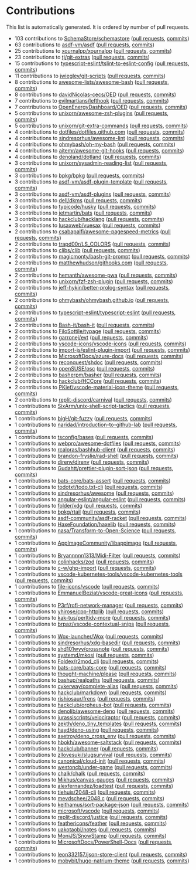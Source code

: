 # Contributions

This list is automatically generated. It is ordered by number of pull requests.

- 103 contributions to [SchemaStore/schemastore](https://github.com/SchemaStore/schemastore) ([pull requests](https://github.com/SchemaStore/schemastore/pulls?q=author%3Ahyperupcall+is%3Apr+is%3Amerged+sort%3Aupdated-desc), [commits](https://github.com/SchemaStore/schemastore/commits?author=hyperupcall))
- 63 contributions to [asdf-vm/asdf](https://github.com/asdf-vm/asdf) ([pull requests](https://github.com/asdf-vm/asdf/pulls?q=author%3Ahyperupcall+is%3Apr+is%3Amerged+sort%3Aupdated-desc), [commits](https://github.com/asdf-vm/asdf/commits?author=hyperupcall))
- 25 contributions to [xournalpp/xournalpp](https://github.com/xournalpp/xournalpp) ([pull requests](https://github.com/xournalpp/xournalpp/pulls?q=author%3Ahyperupcall+is%3Apr+is%3Amerged+sort%3Aupdated-desc), [commits](https://github.com/xournalpp/xournalpp/commits?author=hyperupcall))
- 23 contributions to [tj/git-extras](https://github.com/tj/git-extras) ([pull requests](https://github.com/tj/git-extras/pulls?q=author%3Ahyperupcall+is%3Apr+is%3Amerged+sort%3Aupdated-desc), [commits](https://github.com/tj/git-extras/commits?author=hyperupcall))
- 15 contributions to [typescript-eslint/tslint-to-eslint-config](https://github.com/typescript-eslint/tslint-to-eslint-config) ([pull requests](https://github.com/typescript-eslint/tslint-to-eslint-config/pulls?q=author%3Ahyperupcall+is%3Apr+is%3Amerged+sort%3Aupdated-desc), [commits](https://github.com/typescript-eslint/tslint-to-eslint-config/commits?author=hyperupcall))
- 11 contributions to [jwiegley/git-scripts](https://github.com/jwiegley/git-scripts) ([pull requests](https://github.com/jwiegley/git-scripts/pulls?q=author%3Ahyperupcall+is%3Apr+is%3Amerged+sort%3Aupdated-desc), [commits](https://github.com/jwiegley/git-scripts/commits?author=hyperupcall))
- 8 contributions to [awesome-lists/awesome-bash](https://github.com/awesome-lists/awesome-bash) ([pull requests](https://github.com/awesome-lists/awesome-bash/pulls?q=author%3Ahyperupcall+is%3Apr+is%3Amerged+sort%3Aupdated-desc), [commits](https://github.com/awesome-lists/awesome-bash/commits?author=hyperupcall))
- 8 contributions to [davidNicolas-cecs/OED](https://github.com/davidNicolas-cecs/OED) ([pull requests](https://github.com/davidNicolas-cecs/OED/pulls?q=author%3Ahyperupcall+is%3Apr+is%3Amerged+sort%3Aupdated-desc), [commits](https://github.com/davidNicolas-cecs/OED/commits?author=hyperupcall))
- 7 contributions to [evilmartians/lefthook](https://github.com/evilmartians/lefthook) ([pull requests](https://github.com/evilmartians/lefthook/pulls?q=author%3Ahyperupcall+is%3Apr+is%3Amerged+sort%3Aupdated-desc), [commits](https://github.com/evilmartians/lefthook/commits?author=hyperupcall))
- 7 contributions to [OpenEnergyDashboard/OED](https://github.com/OpenEnergyDashboard/OED) ([pull requests](https://github.com/OpenEnergyDashboard/OED/pulls?q=author%3Ahyperupcall+is%3Apr+is%3Amerged+sort%3Aupdated-desc), [commits](https://github.com/OpenEnergyDashboard/OED/commits?author=hyperupcall))
- 5 contributions to [unixorn/awesome-zsh-plugins](https://github.com/unixorn/awesome-zsh-plugins) ([pull requests](https://github.com/unixorn/awesome-zsh-plugins/pulls?q=author%3Ahyperupcall+is%3Apr+is%3Amerged+sort%3Aupdated-desc), [commits](https://github.com/unixorn/awesome-zsh-plugins/commits?author=hyperupcall))
- 5 contributions to [unixorn/git-extra-commands](https://github.com/unixorn/git-extra-commands) ([pull requests](https://github.com/unixorn/git-extra-commands/pulls?q=author%3Ahyperupcall+is%3Apr+is%3Amerged+sort%3Aupdated-desc), [commits](https://github.com/unixorn/git-extra-commands/commits?author=hyperupcall))
- 4 contributions to [dotfiles/dotfiles.github.com](https://github.com/dotfiles/dotfiles.github.com) ([pull requests](https://github.com/dotfiles/dotfiles.github.com/pulls?q=author%3Ahyperupcall+is%3Apr+is%3Amerged+sort%3Aupdated-desc), [commits](https://github.com/dotfiles/dotfiles.github.com/commits?author=hyperupcall))
- 4 contributions to [sindresorhus/awesome-lint](https://github.com/sindresorhus/awesome-lint) ([pull requests](https://github.com/sindresorhus/awesome-lint/pulls?q=author%3Ahyperupcall+is%3Apr+is%3Amerged+sort%3Aupdated-desc), [commits](https://github.com/sindresorhus/awesome-lint/commits?author=hyperupcall))
- 4 contributions to [ohmybash/oh-my-bash](https://github.com/ohmybash/oh-my-bash) ([pull requests](https://github.com/ohmybash/oh-my-bash/pulls?q=author%3Ahyperupcall+is%3Apr+is%3Amerged+sort%3Aupdated-desc), [commits](https://github.com/ohmybash/oh-my-bash/commits?author=hyperupcall))
- 4 contributions to [aitemr/awesome-git-hooks](https://github.com/aitemr/awesome-git-hooks) ([pull requests](https://github.com/aitemr/awesome-git-hooks/pulls?q=author%3Ahyperupcall+is%3Apr+is%3Amerged+sort%3Aupdated-desc), [commits](https://github.com/aitemr/awesome-git-hooks/commits?author=hyperupcall))
- 4 contributions to [denoland/dotland](https://github.com/denoland/dotland) ([pull requests](https://github.com/denoland/dotland/pulls?q=author%3Ahyperupcall+is%3Apr+is%3Amerged+sort%3Aupdated-desc), [commits](https://github.com/denoland/dotland/commits?author=hyperupcall))
- 3 contributions to [unixorn/sysadmin-reading-list](https://github.com/unixorn/sysadmin-reading-list) ([pull requests](https://github.com/unixorn/sysadmin-reading-list/pulls?q=author%3Ahyperupcall+is%3Apr+is%3Amerged+sort%3Aupdated-desc), [commits](https://github.com/unixorn/sysadmin-reading-list/commits?author=hyperupcall))
- 3 contributions to [bpkg/bpkg](https://github.com/bpkg/bpkg) ([pull requests](https://github.com/bpkg/bpkg/pulls?q=author%3Ahyperupcall+is%3Apr+is%3Amerged+sort%3Aupdated-desc), [commits](https://github.com/bpkg/bpkg/commits?author=hyperupcall))
- 3 contributions to [asdf-vm/asdf-plugin-template](https://github.com/asdf-vm/asdf-plugin-template) ([pull requests](https://github.com/asdf-vm/asdf-plugin-template/pulls?q=author%3Ahyperupcall+is%3Apr+is%3Amerged+sort%3Aupdated-desc), [commits](https://github.com/asdf-vm/asdf-plugin-template/commits?author=hyperupcall))
- 3 contributions to [asdf-vm/asdf-plugins](https://github.com/asdf-vm/asdf-plugins) ([pull requests](https://github.com/asdf-vm/asdf-plugins/pulls?q=author%3Ahyperupcall+is%3Apr+is%3Amerged+sort%3Aupdated-desc), [commits](https://github.com/asdf-vm/asdf-plugins/commits?author=hyperupcall))
- 3 contributions to [dell/dkms](https://github.com/dell/dkms) ([pull requests](https://github.com/dell/dkms/pulls?q=author%3Ahyperupcall+is%3Apr+is%3Amerged+sort%3Aupdated-desc), [commits](https://github.com/dell/dkms/commits?author=hyperupcall))
- 3 contributions to [typicode/husky](https://github.com/typicode/husky) ([pull requests](https://github.com/typicode/husky/pulls?q=author%3Ahyperupcall+is%3Apr+is%3Amerged+sort%3Aupdated-desc), [commits](https://github.com/typicode/husky/commits?author=hyperupcall))
- 3 contributions to [jetmartin/bats](https://github.com/jetmartin/bats) ([pull requests](https://github.com/jetmartin/bats/pulls?q=author%3Ahyperupcall+is%3Apr+is%3Amerged+sort%3Aupdated-desc), [commits](https://github.com/jetmartin/bats/commits?author=hyperupcall))
- 3 contributions to [hackclub/hacklang](https://github.com/hackclub/hacklang) ([pull requests](https://github.com/hackclub/hacklang/pulls?q=author%3Ahyperupcall+is%3Apr+is%3Amerged+sort%3Aupdated-desc), [commits](https://github.com/hackclub/hacklang/commits?author=hyperupcall))
- 3 contributions to [lusaxweb/vuesax](https://github.com/lusaxweb/vuesax) ([pull requests](https://github.com/lusaxweb/vuesax/pulls?q=author%3Ahyperupcall+is%3Apr+is%3Amerged+sort%3Aupdated-desc), [commits](https://github.com/lusaxweb/vuesax/commits?author=hyperupcall))
- 2 contributions to [csabapalfi/awesome-pagespeed-metrics](https://github.com/csabapalfi/awesome-pagespeed-metrics) ([pull requests](https://github.com/csabapalfi/awesome-pagespeed-metrics/pulls?q=author%3Ahyperupcall+is%3Apr+is%3Amerged+sort%3Aupdated-desc), [commits](https://github.com/csabapalfi/awesome-pagespeed-metrics/commits?author=hyperupcall))
- 2 contributions to [trapd00r/LS_COLORS](https://github.com/trapd00r/LS_COLORS) ([pull requests](https://github.com/trapd00r/LS_COLORS/pulls?q=author%3Ahyperupcall+is%3Apr+is%3Amerged+sort%3Aupdated-desc), [commits](https://github.com/trapd00r/LS_COLORS/commits?author=hyperupcall))
- 2 contributions to [clibs/clib](https://github.com/clibs/clib) ([pull requests](https://github.com/clibs/clib/pulls?q=author%3Ahyperupcall+is%3Apr+is%3Amerged+sort%3Aupdated-desc), [commits](https://github.com/clibs/clib/commits?author=hyperupcall))
- 2 contributions to [magicmonty/bash-git-prompt](https://github.com/magicmonty/bash-git-prompt) ([pull requests](https://github.com/magicmonty/bash-git-prompt/pulls?q=author%3Ahyperupcall+is%3Apr+is%3Amerged+sort%3Aupdated-desc), [commits](https://github.com/magicmonty/bash-git-prompt/commits?author=hyperupcall))
- 2 contributions to [matthewhudson/githooks.com](https://github.com/matthewhudson/githooks.com) ([pull requests](https://github.com/matthewhudson/githooks.com/pulls?q=author%3Ahyperupcall+is%3Apr+is%3Amerged+sort%3Aupdated-desc), [commits](https://github.com/matthewhudson/githooks.com/commits?author=hyperupcall))
- 2 contributions to [hemanth/awesome-pwa](https://github.com/hemanth/awesome-pwa) ([pull requests](https://github.com/hemanth/awesome-pwa/pulls?q=author%3Ahyperupcall+is%3Apr+is%3Amerged+sort%3Aupdated-desc), [commits](https://github.com/hemanth/awesome-pwa/commits?author=hyperupcall))
- 2 contributions to [unixorn/fzf-zsh-plugin](https://github.com/unixorn/fzf-zsh-plugin) ([pull requests](https://github.com/unixorn/fzf-zsh-plugin/pulls?q=author%3Ahyperupcall+is%3Apr+is%3Amerged+sort%3Aupdated-desc), [commits](https://github.com/unixorn/fzf-zsh-plugin/commits?author=hyperupcall))
- 2 contributions to [jeff-hykin/better-prolog-syntax](https://github.com/jeff-hykin/better-prolog-syntax) ([pull requests](https://github.com/jeff-hykin/better-prolog-syntax/pulls?q=author%3Ahyperupcall+is%3Apr+is%3Amerged+sort%3Aupdated-desc), [commits](https://github.com/jeff-hykin/better-prolog-syntax/commits?author=hyperupcall))
- 2 contributions to [ohmybash/ohmybash.github.io](https://github.com/ohmybash/ohmybash.github.io) ([pull requests](https://github.com/ohmybash/ohmybash.github.io/pulls?q=author%3Ahyperupcall+is%3Apr+is%3Amerged+sort%3Aupdated-desc), [commits](https://github.com/ohmybash/ohmybash.github.io/commits?author=hyperupcall))
- 2 contributions to [typescript-eslint/typescript-eslint](https://github.com/typescript-eslint/typescript-eslint) ([pull requests](https://github.com/typescript-eslint/typescript-eslint/pulls?q=author%3Ahyperupcall+is%3Apr+is%3Amerged+sort%3Aupdated-desc), [commits](https://github.com/typescript-eslint/typescript-eslint/commits?author=hyperupcall))
- 2 contributions to [Bash-it/bash-it](https://github.com/Bash-it/bash-it) ([pull requests](https://github.com/Bash-it/bash-it/pulls?q=author%3Ahyperupcall+is%3Apr+is%3Amerged+sort%3Aupdated-desc), [commits](https://github.com/Bash-it/bash-it/commits?author=hyperupcall))
- 2 contributions to [FiloSottile/typage](https://github.com/FiloSottile/typage) ([pull requests](https://github.com/FiloSottile/typage/pulls?q=author%3Ahyperupcall+is%3Apr+is%3Amerged+sort%3Aupdated-desc), [commits](https://github.com/FiloSottile/typage/commits?author=hyperupcall))
- 2 contributions to [garronej/evt](https://github.com/garronej/evt) ([pull requests](https://github.com/garronej/evt/pulls?q=author%3Ahyperupcall+is%3Apr+is%3Amerged+sort%3Aupdated-desc), [commits](https://github.com/garronej/evt/commits?author=hyperupcall))
- 2 contributions to [vscode-icons/vscode-icons](https://github.com/vscode-icons/vscode-icons) ([pull requests](https://github.com/vscode-icons/vscode-icons/pulls?q=author%3Ahyperupcall+is%3Apr+is%3Amerged+sort%3Aupdated-desc), [commits](https://github.com/vscode-icons/vscode-icons/commits?author=hyperupcall))
- 2 contributions to [import-js/eslint-plugin-import](https://github.com/import-js/eslint-plugin-import) ([pull requests](https://github.com/import-js/eslint-plugin-import/pulls?q=author%3Ahyperupcall+is%3Apr+is%3Amerged+sort%3Aupdated-desc), [commits](https://github.com/import-js/eslint-plugin-import/commits?author=hyperupcall))
- 2 contributions to [MicrosoftDocs/azure-docs](https://github.com/MicrosoftDocs/azure-docs) ([pull requests](https://github.com/MicrosoftDocs/azure-docs/pulls?q=author%3Ahyperupcall+is%3Apr+is%3Amerged+sort%3Aupdated-desc), [commits](https://github.com/MicrosoftDocs/azure-docs/commits?author=hyperupcall))
- 2 contributions to [reconquest/shdoc](https://github.com/reconquest/shdoc) ([pull requests](https://github.com/reconquest/shdoc/pulls?q=author%3Ahyperupcall+is%3Apr+is%3Amerged+sort%3Aupdated-desc), [commits](https://github.com/reconquest/shdoc/commits?author=hyperupcall))
- 2 contributions to [openSUSE/osc](https://github.com/openSUSE/osc) ([pull requests](https://github.com/openSUSE/osc/pulls?q=author%3Ahyperupcall+is%3Apr+is%3Amerged+sort%3Aupdated-desc), [commits](https://github.com/openSUSE/osc/commits?author=hyperupcall))
- 2 contributions to [basherpm/basher](https://github.com/basherpm/basher) ([pull requests](https://github.com/basherpm/basher/pulls?q=author%3Ahyperupcall+is%3Apr+is%3Amerged+sort%3Aupdated-desc), [commits](https://github.com/basherpm/basher/commits?author=hyperupcall))
- 2 contributions to [hackclub/HCCore](https://github.com/hackclub/HCCore) ([pull requests](https://github.com/hackclub/HCCore/pulls?q=author%3Ahyperupcall+is%3Apr+is%3Amerged+sort%3Aupdated-desc), [commits](https://github.com/hackclub/HCCore/commits?author=hyperupcall))
- 2 contributions to [PKief/vscode-material-icon-theme](https://github.com/PKief/vscode-material-icon-theme) ([pull requests](https://github.com/PKief/vscode-material-icon-theme/pulls?q=author%3Ahyperupcall+is%3Apr+is%3Amerged+sort%3Aupdated-desc), [commits](https://github.com/PKief/vscode-material-icon-theme/commits?author=hyperupcall))
- 2 contributions to [replit-discord/carnival](https://github.com/replit-discord/carnival) ([pull requests](https://github.com/replit-discord/carnival/pulls?q=author%3Ahyperupcall+is%3Apr+is%3Amerged+sort%3Aupdated-desc), [commits](https://github.com/replit-discord/carnival/commits?author=hyperupcall))
- 1 contributions to [SixArm/unix-shell-script-tactics](https://github.com/SixArm/unix-shell-script-tactics) ([pull requests](https://github.com/SixArm/unix-shell-script-tactics/pulls?q=author%3Ahyperupcall+is%3Apr+is%3Amerged+sort%3Aupdated-desc), [commits](https://github.com/SixArm/unix-shell-script-tactics/commits?author=hyperupcall))
- 1 contributions to [bigH/git-fuzzy](https://github.com/bigH/git-fuzzy) ([pull requests](https://github.com/bigH/git-fuzzy/pulls?q=author%3Ahyperupcall+is%3Apr+is%3Amerged+sort%3Aupdated-desc), [commits](https://github.com/bigH/git-fuzzy/commits?author=hyperupcall))
- 1 contributions to [naridad/introduction-to-github-lab](https://github.com/naridad/introduction-to-github-lab) ([pull requests](https://github.com/naridad/introduction-to-github-lab/pulls?q=author%3Ahyperupcall+is%3Apr+is%3Amerged+sort%3Aupdated-desc), [commits](https://github.com/naridad/introduction-to-github-lab/commits?author=hyperupcall))
- 1 contributions to [tsconfig/bases](https://github.com/tsconfig/bases) ([pull requests](https://github.com/tsconfig/bases/pulls?q=author%3Ahyperupcall+is%3Apr+is%3Amerged+sort%3Aupdated-desc), [commits](https://github.com/tsconfig/bases/commits?author=hyperupcall))
- 1 contributions to [webpro/awesome-dotfiles](https://github.com/webpro/awesome-dotfiles) ([pull requests](https://github.com/webpro/awesome-dotfiles/pulls?q=author%3Ahyperupcall+is%3Apr+is%3Amerged+sort%3Aupdated-desc), [commits](https://github.com/webpro/awesome-dotfiles/commits?author=hyperupcall))
- 1 contributions to [rcaloras/bashhub-client](https://github.com/rcaloras/bashhub-client) ([pull requests](https://github.com/rcaloras/bashhub-client/pulls?q=author%3Ahyperupcall+is%3Apr+is%3Amerged+sort%3Aupdated-desc), [commits](https://github.com/rcaloras/bashhub-client/commits?author=hyperupcall))
- 1 contributions to [brandon-fryslie/rad-shell](https://github.com/brandon-fryslie/rad-shell) ([pull requests](https://github.com/brandon-fryslie/rad-shell/pulls?q=author%3Ahyperupcall+is%3Apr+is%3Amerged+sort%3Aupdated-desc), [commits](https://github.com/brandon-fryslie/rad-shell/commits?author=hyperupcall))
- 1 contributions to [direnv/direnv](https://github.com/direnv/direnv) ([pull requests](https://github.com/direnv/direnv/pulls?q=author%3Ahyperupcall+is%3Apr+is%3Amerged+sort%3Aupdated-desc), [commits](https://github.com/direnv/direnv/commits?author=hyperupcall))
- 1 contributions to [Gudahtt/prettier-plugin-sort-json](https://github.com/Gudahtt/prettier-plugin-sort-json) ([pull requests](https://github.com/Gudahtt/prettier-plugin-sort-json/pulls?q=author%3Ahyperupcall+is%3Apr+is%3Amerged+sort%3Aupdated-desc), [commits](https://github.com/Gudahtt/prettier-plugin-sort-json/commits?author=hyperupcall))
- 1 contributions to [bats-core/bats-assert](https://github.com/bats-core/bats-assert) ([pull requests](https://github.com/bats-core/bats-assert/pulls?q=author%3Ahyperupcall+is%3Apr+is%3Amerged+sort%3Aupdated-desc), [commits](https://github.com/bats-core/bats-assert/commits?author=hyperupcall))
- 1 contributions to [todotxt/todo.txt-cli](https://github.com/todotxt/todo.txt-cli) ([pull requests](https://github.com/todotxt/todo.txt-cli/pulls?q=author%3Ahyperupcall+is%3Apr+is%3Amerged+sort%3Aupdated-desc), [commits](https://github.com/todotxt/todo.txt-cli/commits?author=hyperupcall))
- 1 contributions to [sindresorhus/awesome](https://github.com/sindresorhus/awesome) ([pull requests](https://github.com/sindresorhus/awesome/pulls?q=author%3Ahyperupcall+is%3Apr+is%3Amerged+sort%3Aupdated-desc), [commits](https://github.com/sindresorhus/awesome/commits?author=hyperupcall))
- 1 contributions to [angular-eslint/angular-eslint](https://github.com/angular-eslint/angular-eslint) ([pull requests](https://github.com/angular-eslint/angular-eslint/pulls?q=author%3Ahyperupcall+is%3Apr+is%3Amerged+sort%3Aupdated-desc), [commits](https://github.com/angular-eslint/angular-eslint/commits?author=hyperupcall))
- 1 contributions to [folder/xdg](https://github.com/folder/xdg) ([pull requests](https://github.com/folder/xdg/pulls?q=author%3Ahyperupcall+is%3Apr+is%3Amerged+sort%3Aupdated-desc), [commits](https://github.com/folder/xdg/commits?author=hyperupcall))
- 1 contributions to [bpkg/rtail](https://github.com/bpkg/rtail) ([pull requests](https://github.com/bpkg/rtail/pulls?q=author%3Ahyperupcall+is%3Apr+is%3Amerged+sort%3Aupdated-desc), [commits](https://github.com/bpkg/rtail/commits?author=hyperupcall))
- 1 contributions to [asdf-community/asdf-racket](https://github.com/asdf-community/asdf-racket) ([pull requests](https://github.com/asdf-community/asdf-racket/pulls?q=author%3Ahyperupcall+is%3Apr+is%3Amerged+sort%3Aupdated-desc), [commits](https://github.com/asdf-community/asdf-racket/commits?author=hyperupcall))
- 1 contributions to [HaxeFoundation/haxelib](https://github.com/HaxeFoundation/haxelib) ([pull requests](https://github.com/HaxeFoundation/haxelib/pulls?q=author%3Ahyperupcall+is%3Apr+is%3Amerged+sort%3Aupdated-desc), [commits](https://github.com/HaxeFoundation/haxelib/commits?author=hyperupcall))
- 1 contributions to [nasa/Transform-to-Open-Science](https://github.com/nasa/Transform-to-Open-Science) ([pull requests](https://github.com/nasa/Transform-to-Open-Science/pulls?q=author%3Ahyperupcall+is%3Apr+is%3Amerged+sort%3Aupdated-desc), [commits](https://github.com/nasa/Transform-to-Open-Science/commits?author=hyperupcall))
- 1 contributions to [AppImageCommunity/libappimage](https://github.com/AppImageCommunity/libappimage) ([pull requests](https://github.com/AppImageCommunity/libappimage/pulls?q=author%3Ahyperupcall+is%3Apr+is%3Amerged+sort%3Aupdated-desc), [commits](https://github.com/AppImageCommunity/libappimage/commits?author=hyperupcall))
- 1 contributions to [Bryannnnn1313/Midi-Filter](https://github.com/Bryannnnn1313/Midi-Filter) ([pull requests](https://github.com/Bryannnnn1313/Midi-Filter/pulls?q=author%3Ahyperupcall+is%3Apr+is%3Amerged+sort%3Aupdated-desc), [commits](https://github.com/Bryannnnn1313/Midi-Filter/commits?author=hyperupcall))
- 1 contributions to [colinhacks/zod](https://github.com/colinhacks/zod) ([pull requests](https://github.com/colinhacks/zod/pulls?q=author%3Ahyperupcall+is%3Apr+is%3Amerged+sort%3Aupdated-desc), [commits](https://github.com/colinhacks/zod/commits?author=hyperupcall))
- 1 contributions to [c-w/ghp-import](https://github.com/c-w/ghp-import) ([pull requests](https://github.com/c-w/ghp-import/pulls?q=author%3Ahyperupcall+is%3Apr+is%3Amerged+sort%3Aupdated-desc), [commits](https://github.com/c-w/ghp-import/commits?author=hyperupcall))
- 1 contributions to [vscode-kubernetes-tools/vscode-kubernetes-tools](https://github.com/vscode-kubernetes-tools/vscode-kubernetes-tools) ([pull requests](https://github.com/vscode-kubernetes-tools/vscode-kubernetes-tools/pulls?q=author%3Ahyperupcall+is%3Apr+is%3Amerged+sort%3Aupdated-desc), [commits](https://github.com/vscode-kubernetes-tools/vscode-kubernetes-tools/commits?author=hyperupcall))
- 1 contributions to [file-icons/vscode](https://github.com/file-icons/vscode) ([pull requests](https://github.com/file-icons/vscode/pulls?q=author%3Ahyperupcall+is%3Apr+is%3Amerged+sort%3Aupdated-desc), [commits](https://github.com/file-icons/vscode/commits?author=hyperupcall))
- 1 contributions to [EmmanuelBeziat/vscode-great-icons](https://github.com/EmmanuelBeziat/vscode-great-icons) ([pull requests](https://github.com/EmmanuelBeziat/vscode-great-icons/pulls?q=author%3Ahyperupcall+is%3Apr+is%3Amerged+sort%3Aupdated-desc), [commits](https://github.com/EmmanuelBeziat/vscode-great-icons/commits?author=hyperupcall))
- 1 contributions to [P3rf/rofi-network-manager](https://github.com/P3rf/rofi-network-manager) ([pull requests](https://github.com/P3rf/rofi-network-manager/pulls?q=author%3Ahyperupcall+is%3Apr+is%3Amerged+sort%3Aupdated-desc), [commits](https://github.com/P3rf/rofi-network-manager/commits?author=hyperupcall))
- 1 contributions to [yhirose/cpp-httplib](https://github.com/yhirose/cpp-httplib) ([pull requests](https://github.com/yhirose/cpp-httplib/pulls?q=author%3Ahyperupcall+is%3Apr+is%3Amerged+sort%3Aupdated-desc), [commits](https://github.com/yhirose/cpp-httplib/commits?author=hyperupcall))
- 1 contributions to [kak-tus/perltidy-more](https://github.com/kak-tus/perltidy-more) ([pull requests](https://github.com/kak-tus/perltidy-more/pulls?q=author%3Ahyperupcall+is%3Apr+is%3Amerged+sort%3Aupdated-desc), [commits](https://github.com/kak-tus/perltidy-more/commits?author=hyperupcall))
- 1 contributions to [brpaz/vscode-contextual-snips](https://github.com/brpaz/vscode-contextual-snips) ([pull requests](https://github.com/brpaz/vscode-contextual-snips/pulls?q=author%3Ahyperupcall+is%3Apr+is%3Amerged+sort%3Aupdated-desc), [commits](https://github.com/brpaz/vscode-contextual-snips/commits?author=hyperupcall))
- 1 contributions to [Wox-launcher/Wox](https://github.com/Wox-launcher/Wox) ([pull requests](https://github.com/Wox-launcher/Wox/pulls?q=author%3Ahyperupcall+is%3Apr+is%3Amerged+sort%3Aupdated-desc), [commits](https://github.com/Wox-launcher/Wox/commits?author=hyperupcall))
- 1 contributions to [sindresorhus/xdg-basedir](https://github.com/sindresorhus/xdg-basedir) ([pull requests](https://github.com/sindresorhus/xdg-basedir/pulls?q=author%3Ahyperupcall+is%3Apr+is%3Amerged+sort%3Aupdated-desc), [commits](https://github.com/sindresorhus/xdg-basedir/commits?author=hyperupcall))
- 1 contributions to [shd101wyy/crossnote](https://github.com/shd101wyy/crossnote) ([pull requests](https://github.com/shd101wyy/crossnote/pulls?q=author%3Ahyperupcall+is%3Apr+is%3Amerged+sort%3Aupdated-desc), [commits](https://github.com/shd101wyy/crossnote/commits?author=hyperupcall))
- 1 contributions to [systemd/mkosi](https://github.com/systemd/mkosi) ([pull requests](https://github.com/systemd/mkosi/pulls?q=author%3Ahyperupcall+is%3Apr+is%3Amerged+sort%3Aupdated-desc), [commits](https://github.com/systemd/mkosi/commits?author=hyperupcall))
- 1 contributions to [Foldex/r2mod_cli](https://github.com/Foldex/r2mod_cli) ([pull requests](https://github.com/Foldex/r2mod_cli/pulls?q=author%3Ahyperupcall+is%3Apr+is%3Amerged+sort%3Aupdated-desc), [commits](https://github.com/Foldex/r2mod_cli/commits?author=hyperupcall))
- 1 contributions to [bats-core/bats-core](https://github.com/bats-core/bats-core) ([pull requests](https://github.com/bats-core/bats-core/pulls?q=author%3Ahyperupcall+is%3Apr+is%3Amerged+sort%3Aupdated-desc), [commits](https://github.com/bats-core/bats-core/commits?author=hyperupcall))
- 1 contributions to [thought-machine/please](https://github.com/thought-machine/please) ([pull requests](https://github.com/thought-machine/please/pulls?q=author%3Ahyperupcall+is%3Apr+is%3Amerged+sort%3Aupdated-desc), [commits](https://github.com/thought-machine/please/commits?author=hyperupcall))
- 1 contributions to [bashup/realpaths](https://github.com/bashup/realpaths) ([pull requests](https://github.com/bashup/realpaths/pulls?q=author%3Ahyperupcall+is%3Apr+is%3Amerged+sort%3Aupdated-desc), [commits](https://github.com/bashup/realpaths/commits?author=hyperupcall))
- 1 contributions to [cykerway/complete-alias](https://github.com/cykerway/complete-alias) ([pull requests](https://github.com/cykerway/complete-alias/pulls?q=author%3Ahyperupcall+is%3Apr+is%3Amerged+sort%3Aupdated-desc), [commits](https://github.com/cykerway/complete-alias/commits?author=hyperupcall))
- 1 contributions to [hackclub/markdown](https://github.com/hackclub/markdown) ([pull requests](https://github.com/hackclub/markdown/pulls?q=author%3Ahyperupcall+is%3Apr+is%3Amerged+sort%3Aupdated-desc), [commits](https://github.com/hackclub/markdown/commits?author=hyperupcall))
- 1 contributions to [rishiosaur/frens](https://github.com/rishiosaur/frens) ([pull requests](https://github.com/rishiosaur/frens/pulls?q=author%3Ahyperupcall+is%3Apr+is%3Amerged+sort%3Aupdated-desc), [commits](https://github.com/rishiosaur/frens/commits?author=hyperupcall))
- 1 contributions to [hackclub/orpheus-bot](https://github.com/hackclub/orpheus-bot) ([pull requests](https://github.com/hackclub/orpheus-bot/pulls?q=author%3Ahyperupcall+is%3Apr+is%3Amerged+sort%3Aupdated-desc), [commits](https://github.com/hackclub/orpheus-bot/commits?author=hyperupcall))
- 1 contributions to [denolib/awesome-deno](https://github.com/denolib/awesome-deno) ([pull requests](https://github.com/denolib/awesome-deno/pulls?q=author%3Ahyperupcall+is%3Apr+is%3Amerged+sort%3Aupdated-desc), [commits](https://github.com/denolib/awesome-deno/commits?author=hyperupcall))
- 1 contributions to [jurassiscripts/velociraptor](https://github.com/jurassiscripts/velociraptor) ([pull requests](https://github.com/jurassiscripts/velociraptor/pulls?q=author%3Ahyperupcall+is%3Apr+is%3Amerged+sort%3Aupdated-desc), [commits](https://github.com/jurassiscripts/velociraptor/commits?author=hyperupcall))
- 1 contributions to [zekth/deno_tiny_templates](https://github.com/zekth/deno_tiny_templates) ([pull requests](https://github.com/zekth/deno_tiny_templates/pulls?q=author%3Ahyperupcall+is%3Apr+is%3Amerged+sort%3Aupdated-desc), [commits](https://github.com/zekth/deno_tiny_templates/commits?author=hyperupcall))
- 1 contributions to [hayd/deno-using](https://github.com/hayd/deno-using) ([pull requests](https://github.com/hayd/deno-using/pulls?q=author%3Ahyperupcall+is%3Apr+is%3Amerged+sort%3Aupdated-desc), [commits](https://github.com/hayd/deno-using/commits?author=hyperupcall))
- 1 contributions to [axetroy/deno_cross_env](https://github.com/axetroy/deno_cross_env) ([pull requests](https://github.com/axetroy/deno_cross_env/pulls?q=author%3Ahyperupcall+is%3Apr+is%3Amerged+sort%3Aupdated-desc), [commits](https://github.com/axetroy/deno_cross_env/commits?author=hyperupcall))
- 1 contributions to [hbokh/awesome-saltstack](https://github.com/hbokh/awesome-saltstack) ([pull requests](https://github.com/hbokh/awesome-saltstack/pulls?q=author%3Ahyperupcall+is%3Apr+is%3Amerged+sort%3Aupdated-desc), [commits](https://github.com/hbokh/awesome-saltstack/commits?author=hyperupcall))
- 1 contributions to [hackclub/banner](https://github.com/hackclub/banner) ([pull requests](https://github.com/hackclub/banner/pulls?q=author%3Ahyperupcall+is%3Apr+is%3Amerged+sort%3Aupdated-desc), [commits](https://github.com/hackclub/banner/commits?author=hyperupcall))
- 1 contributions to [zllovesuki/slugsurvival](https://github.com/zllovesuki/slugsurvival) ([pull requests](https://github.com/zllovesuki/slugsurvival/pulls?q=author%3Ahyperupcall+is%3Apr+is%3Amerged+sort%3Aupdated-desc), [commits](https://github.com/zllovesuki/slugsurvival/commits?author=hyperupcall))
- 1 contributions to [canonical/cloud-init](https://github.com/canonical/cloud-init) ([pull requests](https://github.com/canonical/cloud-init/pulls?q=author%3Ahyperupcall+is%3Apr+is%3Amerged+sort%3Aupdated-desc), [commits](https://github.com/canonical/cloud-init/commits?author=hyperupcall))
- 1 contributions to [westoncb/under-game](https://github.com/westoncb/under-game) ([pull requests](https://github.com/westoncb/under-game/pulls?q=author%3Ahyperupcall+is%3Apr+is%3Amerged+sort%3Aupdated-desc), [commits](https://github.com/westoncb/under-game/commits?author=hyperupcall))
- 1 contributions to [chalk/chalk](https://github.com/chalk/chalk) ([pull requests](https://github.com/chalk/chalk/pulls?q=author%3Ahyperupcall+is%3Apr+is%3Amerged+sort%3Aupdated-desc), [commits](https://github.com/chalk/chalk/commits?author=hyperupcall))
- 1 contributions to [Mikhus/canvas-gauges](https://github.com/Mikhus/canvas-gauges) ([pull requests](https://github.com/Mikhus/canvas-gauges/pulls?q=author%3Ahyperupcall+is%3Apr+is%3Amerged+sort%3Aupdated-desc), [commits](https://github.com/Mikhus/canvas-gauges/commits?author=hyperupcall))
- 1 contributions to [alexfernandez/loadtest](https://github.com/alexfernandez/loadtest) ([pull requests](https://github.com/alexfernandez/loadtest/pulls?q=author%3Ahyperupcall+is%3Apr+is%3Amerged+sort%3Aupdated-desc), [commits](https://github.com/alexfernandez/loadtest/commits?author=hyperupcall))
- 1 contributions to [tiehuis/2048-cli](https://github.com/tiehuis/2048-cli) ([pull requests](https://github.com/tiehuis/2048-cli/pulls?q=author%3Ahyperupcall+is%3Apr+is%3Amerged+sort%3Aupdated-desc), [commits](https://github.com/tiehuis/2048-cli/commits?author=hyperupcall))
- 1 contributions to [mevdschee/2048.c](https://github.com/mevdschee/2048.c) ([pull requests](https://github.com/mevdschee/2048.c/pulls?q=author%3Ahyperupcall+is%3Apr+is%3Amerged+sort%3Aupdated-desc), [commits](https://github.com/mevdschee/2048.c/commits?author=hyperupcall))
- 1 contributions to [keithamus/sort-package-json](https://github.com/keithamus/sort-package-json) ([pull requests](https://github.com/keithamus/sort-package-json/pulls?q=author%3Ahyperupcall+is%3Apr+is%3Amerged+sort%3Aupdated-desc), [commits](https://github.com/keithamus/sort-package-json/commits?author=hyperupcall))
- 1 contributions to [microsoft/vscode](https://github.com/microsoft/vscode) ([pull requests](https://github.com/microsoft/vscode/pulls?q=author%3Ahyperupcall+is%3Apr+is%3Amerged+sort%3Aupdated-desc), [commits](https://github.com/microsoft/vscode/commits?author=hyperupcall))
- 1 contributions to [replit-discord/justice](https://github.com/replit-discord/justice) ([pull requests](https://github.com/replit-discord/justice/pulls?q=author%3Ahyperupcall+is%3Apr+is%3Amerged+sort%3Aupdated-desc), [commits](https://github.com/replit-discord/justice/commits?author=hyperupcall))
- 1 contributions to [feathericons/feather](https://github.com/feathericons/feather) ([pull requests](https://github.com/feathericons/feather/pulls?q=author%3Ahyperupcall+is%3Apr+is%3Amerged+sort%3Aupdated-desc), [commits](https://github.com/feathericons/feather/commits?author=hyperupcall))
- 1 contributions to [uakotaobi/notes](https://github.com/uakotaobi/notes) ([pull requests](https://github.com/uakotaobi/notes/pulls?q=author%3Ahyperupcall+is%3Apr+is%3Amerged+sort%3Aupdated-desc), [commits](https://github.com/uakotaobi/notes/commits?author=hyperupcall))
- 1 contributions to [MoniJS/SnowStamp](https://github.com/MoniJS/SnowStamp) ([pull requests](https://github.com/MoniJS/SnowStamp/pulls?q=author%3Ahyperupcall+is%3Apr+is%3Amerged+sort%3Aupdated-desc), [commits](https://github.com/MoniJS/SnowStamp/commits?author=hyperupcall))
- 1 contributions to [MicrosoftDocs/PowerShell-Docs](https://github.com/MicrosoftDocs/PowerShell-Docs) ([pull requests](https://github.com/MicrosoftDocs/PowerShell-Docs/pulls?q=author%3Ahyperupcall+is%3Apr+is%3Amerged+sort%3Aupdated-desc), [commits](https://github.com/MicrosoftDocs/PowerShell-Docs/commits?author=hyperupcall))
- 1 contributions to [leon332157/json-store-client](https://github.com/leon332157/json-store-client) ([pull requests](https://github.com/leon332157/json-store-client/pulls?q=author%3Ahyperupcall+is%3Apr+is%3Amerged+sort%3Aupdated-desc), [commits](https://github.com/leon332157/json-store-client/commits?author=hyperupcall))
- 1 contributions to [mobybit/hugo-natrium-theme](https://github.com/mobybit/hugo-natrium-theme) ([pull requests](https://github.com/mobybit/hugo-natrium-theme/pulls?q=author%3Ahyperupcall+is%3Apr+is%3Amerged+sort%3Aupdated-desc), [commits](https://github.com/mobybit/hugo-natrium-theme/commits?author=hyperupcall))
